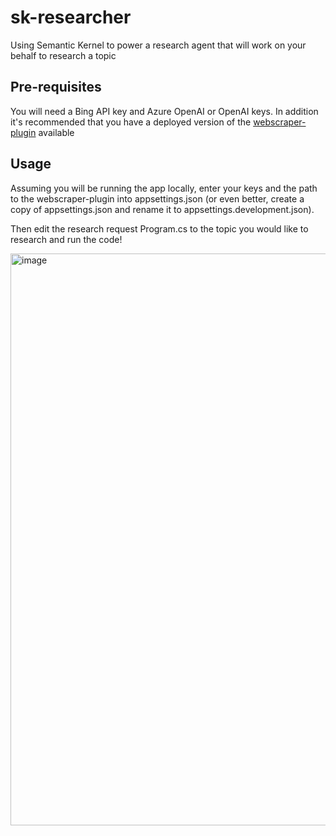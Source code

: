 # sk-researcher
Using Semantic Kernel to power a research agent that will work on your behalf to research a topic

## Pre-requisites
You will need a Bing API key and Azure OpenAI or OpenAI keys. In addition it's recommended that you have a deployed version of the [webscraper-plugin](https://github.com/craigomatic/webscraper-aiplugin/) available 

## Usage
Assuming you will be running the app locally, enter your keys and the path to the webscraper-plugin into appsettings.json (or even better, create a copy of appsettings.json and rename it to appsettings.development.json).

Then edit the research request Program.cs to the topic you would like to research and run the code!

<img width="915" alt="image" src="https://github.com/craigomatic/sk-researcher/assets/146438/2af6a570-c729-44a9-aa88-4c159175b5de">
